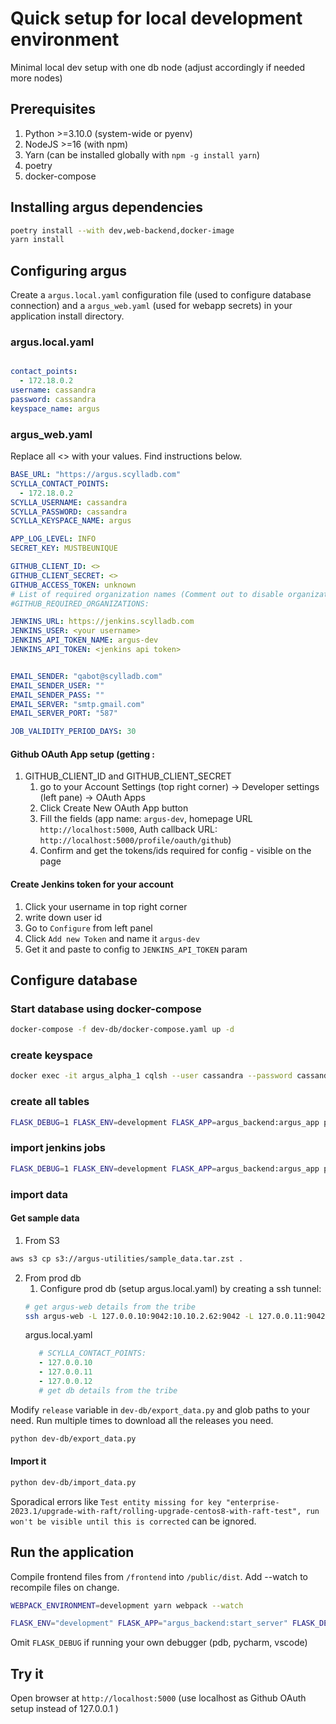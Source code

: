 # Quick setup for local development environment

Minimal local dev setup with one db node (adjust accordingly if needed more nodes)

## Prerequisites
1. Python >=3.10.0 (system-wide or pyenv)
2. NodeJS >=16 (with npm)
3. Yarn (can be installed globally with `npm -g install yarn`)
4. poetry
5. docker-compose

## Installing argus dependencies
```bash
poetry install --with dev,web-backend,docker-image
yarn install
```

## Configuring argus
Create a `argus.local.yaml` configuration file (used to configure database connection) and a `argus_web.yaml` (used for webapp secrets) in your application install directory.

### argus.local.yaml
```yaml

contact_points:
  - 172.18.0.2
username: cassandra
password: cassandra
keyspace_name: argus

```

### argus_web.yaml
Replace all <> with your values. Find instructions below.
```yaml
BASE_URL: "https://argus.scylladb.com"
SCYLLA_CONTACT_POINTS:
  - 172.18.0.2
SCYLLA_USERNAME: cassandra
SCYLLA_PASSWORD: cassandra
SCYLLA_KEYSPACE_NAME: argus

APP_LOG_LEVEL: INFO
SECRET_KEY: MUSTBEUNIQUE

GITHUB_CLIENT_ID: <>
GITHUB_CLIENT_SECRET: <>
GITHUB_ACCESS_TOKEN: unknown
# List of required organization names (Comment out to disable organization requirement)
#GITHUB_REQUIRED_ORGANIZATIONS:

JENKINS_URL: https://jenkins.scylladb.com
JENKINS_USER: <your username>
JENKINS_API_TOKEN_NAME: argus-dev
JENKINS_API_TOKEN: <jenkins api token>


EMAIL_SENDER: "qabot@scylladb.com"
EMAIL_SENDER_USER: ""
EMAIL_SENDER_PASS: ""
EMAIL_SERVER: "smtp.gmail.com"
EMAIL_SERVER_PORT: "587"

JOB_VALIDITY_PERIOD_DAYS: 30
```

#### Github OAuth App setup (getting :
1. GITHUB_CLIENT_ID and GITHUB_CLIENT_SECRET
   1. go to your Account Settings (top right corner) -> Developer settings (left pane) -> OAuth Apps
   2. Click Create New OAuth App button
   3. Fill the fields (app name: `argus-dev`, homepage URL `http://localhost:5000`, Auth callback URL: `http://localhost:5000/profile/oauth/github`)
   4. Confirm and get the tokens/ids required for config - visible on the page

#### Create Jenkins token for your account
1. Click your username in top right corner 
2.  write down user id
3. Go to `Configure` from left panel
4. Click `Add new Token` and name it `argus-dev`
5. Get it and paste to config to `JENKINS_API_TOKEN` param

## Configure database

### Start database using docker-compose
```bash
docker-compose -f dev-db/docker-compose.yaml up -d
```

### create keyspace
```bash
docker exec -it argus_alpha_1 cqlsh --user cassandra --password cassandra -e "CREATE KEYSPACE argus WITH replication = {'class': 'NetworkTopologyStrategy', 'replication_factor' : 1};"
```

### create all tables
```bash
FLASK_DEBUG=1 FLASK_ENV=development FLASK_APP=argus_backend:argus_app poetry run flask cli sync-models
```

### import jenkins jobs
```bash
FLASK_DEBUG=1 FLASK_ENV=development FLASK_APP=argus_backend:argus_app poetry run flask cli scan-jenkins
```

### import data
#### Get sample data
1. From S3
```bash
aws s3 cp s3://argus-utilities/sample_data.tar.zst .
```
2. From prod db
   1. Configure prod db (setup argus.local.yaml) by creating a ssh tunnel:
   ```bash
   # get argus-web details from the tribe
   ssh argus-web -L 127.0.0.10:9042:10.10.2.62:9042 -L 127.0.0.11:9042:10.10.2.157:9042 -L 127.0.0.12:9042:10.10.2.74:9042 -L 127.0.0.10:19042:10.10.2.62:19042 -L 127.0.0.11:19042:10.10.2.157:19042 -L 127.0.0.12:19042:10.10.2.74:19042
   ```
    argus.local.yaml
   ```yaml
      # SCYLLA_CONTACT_POINTS:
      - 127.0.0.10
      - 127.0.0.11
      - 127.0.0.12
      # get db details from the tribe
   ```
Modify `release` variable in `dev-db/export_data.py` and glob paths to your need.
Run multiple times to download all the releases you need.
```bash
python dev-db/export_data.py
```

#### Import it
```bash
python dev-db/import_data.py
```
Sporadical errors like `Test entity missing for key "enterprise-2023.1/upgrade-with-raft/rolling-upgrade-centos8-with-raft-test", run won't be visible until this is corrected`
can be ignored.

## Run the application
Compile frontend files from `/frontend` into `/public/dist`. Add --watch to recompile files on change.
```bash
WEBPACK_ENVIRONMENT=development yarn webpack --watch
```

```bash
FLASK_ENV="development" FLASK_APP="argus_backend:start_server" FLASK_DEBUG=1 CQLENG_ALLOW_SCHEMA_MANAGEMENT=1 flask run
```
Omit `FLASK_DEBUG` if running your own debugger (pdb, pycharm, vscode)

## Try it
Open browser at `http://localhost:5000` (use localhost as Github OAuth setup instead of 127.0.0.1 )